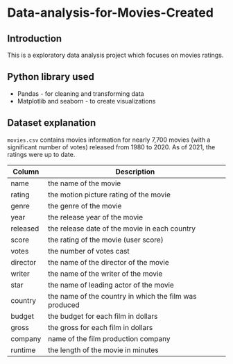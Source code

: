 # Data-analysis-for-Movies-Created

## Introduction

This is a exploratory data analysis project which focuses on movies ratings.

## Python library used

* Pandas - for cleaning and transforming data
* Matplotlib and seaborn - to create visualizations
   
## Dataset explanation  

`movies.csv` contains movies information for nearly 7,700 movies (with a significant number of votes) released from 1980 to 2020. As of 2021, the ratings were up to date. 


Column | Description
--- | ---------
name | the name of the movie
rating | the motion picture rating of the movie 
genre | the genre of the movie
year | the release year of the movie
released | the release date of the movie in each country
score | the rating of the movie (user score)
votes | the number of votes cast
director | the name of the director of the movie
writer | the name of the writer of the movie
star | the name of leading actor of the movie 
country | the name of the country in which the film was produced
budget | the budget for each film in dollars
gross | the gross for each film in dollars
company | name of the film production company
runtime | the length of the movie in minutes
